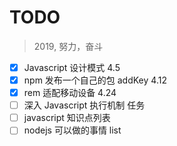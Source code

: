 # TODO

> 2019, 努力，奋斗

- [x] Javascript 设计模式 4.5
- [x] npm 发布一个自己的包 addKey 4.12
- [x] rem 适配移动设备 4.24
- [ ] 深入 Javascript 执行机制 任务
- [ ] javascript 知识点列表
- [ ] nodejs 可以做的事情 list
